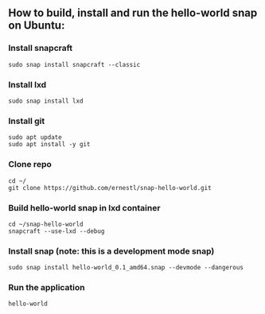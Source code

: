 ## How to build, install and run the hello-world snap on Ubuntu:

### Install snapcraft
```
sudo snap install snapcraft --classic
```
### Install lxd
```
sudo snap install lxd
```
### Install git 
```
sudo apt update
sudo apt install -y git
```
### Clone repo
```
cd ~/
git clone https://github.com/ernestl/snap-hello-world.git
```
### Build hello-world snap in lxd container
```
cd ~/snap-hello-world
snapcraft --use-lxd --debug
```
### Install snap (note: this is a development mode snap)
```
sudo snap install hello-world_0.1_amd64.snap --devmode --dangerous 
```
### Run the application
```
hello-world
```
